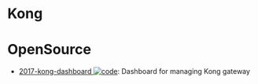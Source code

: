 # Kong

# OpenSource

- [2017-kong-dashboard ![code](https://martrix-usa.oss-accelerate.aliyuncs.com/logo/code.svg)](https://github.com/PGBI/kong-dashboard): Dashboard for managing Kong gateway
